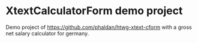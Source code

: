 # XtextCalculatorForm demo project

Demo project of https://github.com/phaldan/htwg-xtext-cform with a gross net salary calculator for germany.

